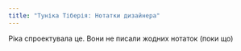 ```yaml
---
title: "Туніка Тіберія: Нотатки дизайнера"
---
```


<Fixme>Ріка спроектувала це. Вони не писали жодних нотаток (поки що)</Fixme>

